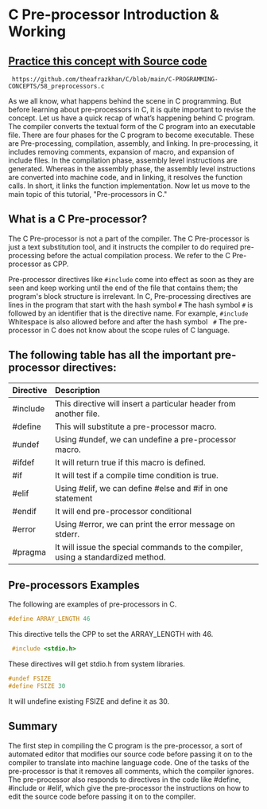 # C Pre-processor Introduction & Working

## [Practice this concept with Source code ](https://github.com/theafrazkhan/C/blob/main/C-PROGRAMMING-CONCEPTS/58_preprocessors.c)

```
 https://github.com/theafrazkhan/C/blob/main/C-PROGRAMMING-CONCEPTS/58_preprocessors.c
```

As we all know, what happens behind the scene in C programming. But before learning about pre-processors in C, it is quite important to revise the concept. Let us have a quick recap of what’s happening behind C program. The compiler converts the textual form of the C program into an executable file. There are four phases for the C program to become executable. These are Pre-processing, compilation, assembly, and linking. In pre-processing, it includes removing comments, expansion of macro, and expansion of include files. In the compilation phase, assembly level instructions are generated. Whereas in the assembly phase, the assembly level instructions are converted into machine code, and in linking, it resolves the function calls. In short, it links the function implementation. Now let us move to the main topic of this tutorial, "Pre-processors in C."

## What is a C Pre-processor?
The C Pre-processor is not a part of the compiler. The C Pre-processor is just a text substitution tool, and it instructs the compiler to do required pre-processing before the actual compilation process. We refer to the C Pre-processor as CPP. 

Pre-processor directives like ``` #include ``` come into effect as soon as they are seen and keep working until the end of the file that contains them; the program's block structure is irrelevant. In C, Pre-processing directives are lines in the program that start with the hash symbol ``` # ``` The hash symbol ``` # ``` is followed by an identifier that is the directive name. For example, ``` #include ``` Whitespace is also allowed before and after the hash symbol ``` #``` The pre-processor in C does not know about the scope rules of C language. 

## The following table has all the important pre-processor directives:

 

| Directive | Description|
|:-----------|:-----------|
| #include |This directive will insert a particular header from another file.|
| #define  | This will substitute a pre-processor macro.|
| #undef   | Using #undef, we can undefine a pre-processor macro.|
|#ifdef     | It will return true if this macro is defined.|
| #if      |It will test if a compile time condition is true.|
| #elif    | Using #elif, we can define #else and #if in one statement|
| #endif | It will end pre-processor conditional|
| #error | Using #error, we can print the error message on stderr.|
| #pragma | It will issue the special commands to the compiler, using a standardized method.|

 ## Pre-processors Examples
The following are examples of pre-processors in C.
```c
#define ARRAY_LENGTH 46
```

This directive tells the CPP to set the ARRAY_LENGTH with 46. 
```c
 #include <stdio.h>
 ```
These directives will get stdio.h from system libraries.

```c
#undef FSIZE
#define FSIZE 30
```
It will undefine existing FSIZE and define it as 30.

## Summary

The first step in compiling the C program is the pre-processor, a sort of automated editor that modifies our source code before passing it on to the compiler to translate into machine language code. One of the tasks of the pre-processor is that it removes all comments, which the compiler ignores. The pre-processor also responds to directives in the code like #define, #include or #elif, which give the pre-processor the instructions on how to edit the source code before passing it on to the compiler.

 